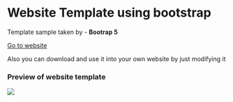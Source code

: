<h1>Website Template using bootstrap</h1>
<p>Template sample taken by - <strong>Bootrap 5</strong></p>
<a href="https://prathameshvattamwar.github.io/template1/">Go to website</a>
<p>Also you can download and use it into your own website by just modifying it</p>
<h3>Preview of website template</h3>
<img src="https://i.imgur.com/4GZjYk8.png"/>
